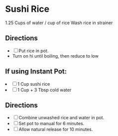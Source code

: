 # Sushi Rice

1.25 Cups of water / cup of rice
Wash rice in strainer

<div class="directions">
<h2>Directions</h2>
<ul class="direction-list">
<li><label><input type="checkbox">Put rice in pot.</label></li>
<li><label>Turn on hi until boiling, then reduce to low</label></li>
</ul>
</div>


## If using Instant Pot:

<li><label><input type="checkbox">1 Cup sushi rice</label></li>
<li><label><input type="checkbox">1 Cup + 3 Tbsp cold water</label></li>
</div>

<div class="directions">
<h2>Directions</h2>
<ul class="direction-list">
<li><label><input type="checkbox">Combine unwashed rice and water in pot.</label></li>
<li><label><input type="checkbox">Set pot to manual for 6 minutes.</label></li>
<li><label><input type="checkbox">Allow natural release for 10 minutes.</label></li>
</div>